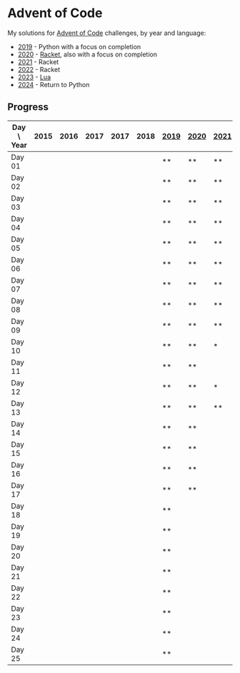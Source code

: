 # Advent of Code

My solutions for [Advent of Code] challenges, by year and language:

- [2019] - Python with a focus on completion
- [2020] - [Racket], also with a focus on completion
- [2021] - Racket
- [2022] - Racket
- [2023] - [Lua]
- [2024] - Return to Python

## Progress

| Day \ Year | 2015 | 2016 | 2017 | 2017 | 2018 | [2019] | [2020] | [2021] | [2022] | [2023] | [2024] |
|------------|------|------|------|------|------|--------|--------|--------|--------|--------|--------|
| Day 01     |      |      |      |      |      | **     | **     | **     | **     | **     |        |
| Day 02     |      |      |      |      |      | **     | **     | **     | **     | **     |        |
| Day 03     |      |      |      |      |      | **     | **     | **     | **     | **     |        |
| Day 04     |      |      |      |      |      | **     | **     | **     | **     | **     |        |
| Day 05     |      |      |      |      |      | **     | **     | **     | **     | **     |        |
| Day 06     |      |      |      |      |      | **     | **     | **     | **     | **     |        |
| Day 07     |      |      |      |      |      | **     | **     | **     | **     | **     |        |
| Day 08     |      |      |      |      |      | **     | **     | **     | *      | *      |        |
| Day 09     |      |      |      |      |      | **     | **     | **     |        | **     |        |
| Day 10     |      |      |      |      |      | **     | **     | *      | **     | **     |        |
| Day 11     |      |      |      |      |      | **     | **     |        |        | **     |        |
| Day 12     |      |      |      |      |      | **     | **     | *      |        | *      |        |
| Day 13     |      |      |      |      |      | **     | **     | **     |        | *      |        |
| Day 14     |      |      |      |      |      | **     | **     |        |        | **     |        |
| Day 15     |      |      |      |      |      | **     | **     |        |        | **     |        |
| Day 16     |      |      |      |      |      | **     | **     |        |        |        |        |
| Day 17     |      |      |      |      |      | **     | **     |        |        |        |        |
| Day 18     |      |      |      |      |      | **     |        |        |        |        |        |
| Day 19     |      |      |      |      |      | **     |        |        |        | *      |        |
| Day 20     |      |      |      |      |      | **     |        |        |        |        |        |
| Day 21     |      |      |      |      |      | **     |        |        |        |        |        |
| Day 22     |      |      |      |      |      | **     |        |        |        |        |        |
| Day 23     |      |      |      |      |      | **     |        |        |        |        |        |
| Day 24     |      |      |      |      |      | **     |        |        |        |        |        |
| Day 25     |      |      |      |      |      | **     |        |        |        |        |        |

[Advent of Code]: https://adventofcode.com/

[2019]: 2019/README.md

[2020]: 2020/README.md

[Racket]: https://racket-lang.org/

[2021]: 2021/README.md

[2022]: 2022/README.md

[2023]: 2023/README.md

[2024]: 2024/README.md

[Lua]: https://lua.org/
